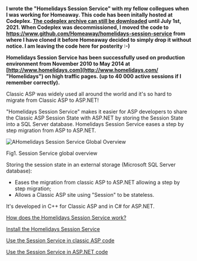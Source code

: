 **I wrote the "Homelidays Session Service" with my fellow collegues when I was working for Homeaway. This code has been initally hosted at Codeplex. [The codeplex archive can still be downloaded](https://archive.codeplex.com/?p=sessionservice) until July 1st, 2021. When Codeplex was decommissioned, I moved the code to https://www.github.com/Homeaway/homelidays-session-service from where I have cloned it before Homeaway decided to simply drop it without notice. I am leaving the code here for posterity :-)**

**Homelidays Session Service has been successfully used on production environment from November 2010 to May 2014 at [http://www.homelidays.com](http://www.homelidays.com/ "Homelidays") on high traffic pages. (up to 40 000 active sessions if I remember correctly).**

Classic ASP was widely used all around the world and it's so hard to migrate from Classic ASP to ASP.NET!

"Homelidays Session Service" makes it easier for ASP developers to share the Classic ASP Session State with ASP.NET by storing the Session State into a SQL Server database. Homelidays Session Service eases a step by step migration from ASP to ASP.NET.

![AHomelidays Session Service Global Overview](../../wiki/How-does-the-Homelidays-Session-Service-work_1.png)

Fig1\. Session Service global overview

Storing the session state in an external storage (Microsoft SQL Server database):

*   Eases the migration from classic ASP to ASP.NET allowing a step by step migration;
*   Allows a Classic ASP site using "Session" to be stateless.

It's developed in C++ for Classic ASP and in C# for ASP.NET.

[How does the Homelidays Session Service work?](../../wiki/How-does-the-Homelidays-Session-Service-work%3F)

[Install the Homelidays Session Service](../../wiki/Install-the-Homelidays-Session-Service)

[Use the Session Service in classic ASP code](../../wiki/Use-the-Session-Service-in-classic-ASP-code)

[Use the Session Service in ASP.NET code](../../wiki/Use-the-Session-Service-in-ASP.NET-code)
